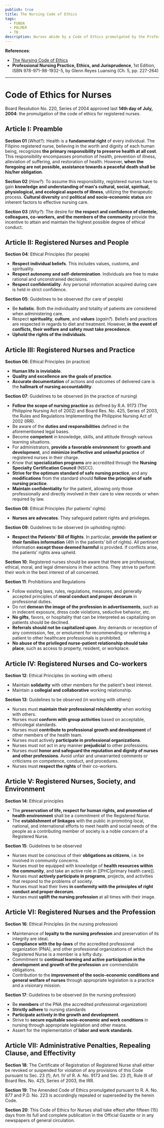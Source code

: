 ```yaml
---
publish: true
title: The Nursing Code of Ethics
tags:
  - FUNDA
  - PALMER
  - TB
description: Nurses abide by a Code of Ethics promulgated by the Professional Regulation Commission and Board of Nursing in 2004.
---
```

**References**:
- [The Nursing Code of Ethics](https://www.prc.gov.ph/uploaded/documents/Board%20of%20Nursing-CE.pdf)
- **Professional Nursing Practice, Ethics, and Jurisprudence**, 1st Edition, ISBN 978-971-98-1932-5, by Glenn Reyes Luansing (Ch. 5, pp. 227-264)

___

# Code of Ethics for Nurses
Board Resolution No. 220, Series of 2004 approved last **14th day of July, 2004**: the promulgation of the code of ethics for registered nurses.
## Article I: Preamble
**Section 01** (*What?*): Health is a **fundamental right** of every individual. The Filipino registered nurse, believing in the worth and dignity of each human being, recognizes **the primary responsibility to preserve health at all cost**. This responsibility encompasses promotion of health, prevention of illness, alleviation of suffering, and restoration of health. However, **when the foregoing are not possible, assistance towards a peaceful death shall be his/her obligation**.

**Section 02** (*How?*): To assume this responsibility, registered nurses have to gain **knowledge and understanding of man's cultural, social, spiritual, physiological, and ecological aspects of illness**, utilizing the therapeutic process. **Cultural diversity** and **political and socio-economic status** are inherent factors to effective nursing care.

**Section 03** (*Why?*): The desire for **the respect and confidence of clientele, colleagues, co-workers, and the members of the community** provide the incentive to attain and maintain the highest possible degree of ethical conduct.
## Article II: Registered Nurses and People
**Section 04**: Ethical Principles (for people)
- **Respect individual beliefs**. This includes values, customs, and spirituality.
- **Respect autonomy and self-determination**. Individuals are free to make rational and unconstrained decisions.
- **Respect confidentiality**. Any personal information acquired during care is held in strict confidence.

**Section 05**: Guidelines to be observed (for care of people)
- Be **holistic**. Both the individuality and totality of patients are considered when administering care.
- Respect **spirituality**, **culture**, and **values** (*again?*). Beliefs and practices are respected in regards to diet and treatment. However, **in the event of conflicts, their welfare and safety must take precedence**.
- **Uphold the rights of the individuals**.
## Article III: Registered Nurses and Practice
**Section 06**: Ethical Principles (in practice)
- **Human life is inviolable**.
- **Quality and excellence are the goals of practice**.
- **Accurate documentation** of actions and outcomes of delivered care is the **hallmark of nursing accountability**.

**Section 07**: Guidelines to be observed (in the practice of nursing)
- **Follow the scope of nursing practice** as defined by R.A. 9173 (The Philippine Nursing Act of 2002) and Board Res. No. 425, Series of 2003, the Rules and Regulations Implementing the Philippine Nursing Act of 2002 (IRR).
- Be aware of the **duties and responsibilities** defined in the aforementioned legal bases.
- Become **competent** in knowledge, skills, and attitude through various learning situations.
- For administrators, **provide a favorable environment** for **growth and development**, and **minimize ineffective and unlawful practice** of registered nurses in their charge.
- Know that **specialization programs** are accredited through the **Nursing Specialty Certification Council** (NSCC).
- **Strive for the optimum standard of safe nursing practice**, and any **modifications** from the standard should **follow the principles of safe nursing practice**.
- **Maintain confidentiality** for the patient, allowing only those professionally and directly involved in their care to view records or when required by law.

**Section 08**: Ethical Principles (for patients' rights)
- **Nurses are advocates**. They safeguard patient rights and privileges.

**Section 09**: Guidelines to be observed (in upholding rights):
- **Respect the Patients' Bill of Rights**. In particular, **provide the patient or their families information** (4th in the patients' bill of rights). All pertinent information **except those deemed harmful** is provided. If conflicts arise, the patients' rights area upheld.

**Section 10**: Registered nurses should be aware that there are professional, ethical, moral, and legal dimensions in their actions. They strive to perform their work in the best interest of all concerned.

**Section 11**: Prohibitions and Regulations
- Follow existing laws, rules, regulations, measures, and generally accepted principles of **moral conduct and proper decorum** in professional duties.
- Do not **demean the image of the profession in advertisements**, such as in indecent exposure, dress code violations, seductive behavior, etc.
- **No gifts**, favors, or hospitality that can be interpreted as capitalizing on patients should be declined.
- **Referrals should not be capitalized upon**. Any demands or reception of any commission, fee, or emolument for recommending or referring a patient to other healthcare professionals is prohibited.
- **No abuse of the privileged nurse-patient relationship should take place**, such as access to property, resident, or workplace.
## Article IV: Registered Nurses and Co-workers
**Section 12**: Ethical Principles (in working with others)
- Maintain **solidarity** with other members for the patient's best interest.
- Maintain a **collegial and collaborative** working relationship.

**Section 13**: Guidelines to be observed (in working with others)
- Nurses must **maintain their professional role/identity** when working with others.
- Nurses must **conform with group activities** based on acceptable, ethicolegal standards.
- Nurses must **contribute to professional growth and development** of other members of the health team.
- Nurses must actively **participate in professional organizations**.
- Nurses must not act in any manner **prejudicial** to other professions.
- Nurses must **honor and safeguard the reputation and dignity of nurses and other professions**. Avoid unfair and unwarranted comments or criticisms on competence, conduct, and procedures.
- Nurses must **respect the rights** of their co-workers.
## Article V: Registered Nurses, Society, and Environment
**Section 14**: Ethical principles
- The **preservation of life, respect for human rights, and promotion of health environment** shall be a commitment of the Registered Nurse.
- The **establishment of linkages** with the public in promoting local, national, and international efforts to meet health and social needs of the people as a contributing member of society is a noble concern of a Registered Nurse.

**Section 15**: Guidelines to be observed
- Nurses must be conscious of their **obligations as citizens**, i.e. be involved in community concerns.
- Nurses must be equipped with knowledge of **health resources within the community**, and take an active role in [[PHC|primary health care]].
- Nurses must **actively participate in programs**, projects, and activities that respond to the problems of society.
- Nurses must lead their lives **in conformity with the principles of right conduct and proper decorum**.
- Nurses must **uplift the nursing profession** at all times with their image.
## Article VI: Registered Nurses and the Profession
**Section 16**: Ethical Principles (in the nursing profession)
- Maintenance of **loyalty to the nursing profession** and preservation of its integrity are ideal.
- **Compliance with the by-laws** of the accredited professional organization (PNA), and other professional organizations of which the Registered Nurse is a member is a lofty duty.
- Commitment to **continual learning and active participation in the development and growth of the profession** are commendable obligations.
- Contribution to the **improvement of the socio-economic conditions and general welfare of nurses** through appropriate legislation is a practice and a visionary mission.

**Section 17**: Guidelines to be observed (in the nursing profession)
- Be **members** of the PNA (the accredited professional organization)
- **Strictly adhere** to nursing standards
- **Participate actively in the growth and development**.
- Strive to **secure equitable socio-economic and work conditions** in nursing through appropriate legislation and other means.
- Assert for the implementation of **labor and work standards**.
## Article VII: Administrative Penalties, Repealing Clause, and Effectivity
**Section 18**: The Certificate of Registration of Registered Nurse shall either be revoked or suspended for violation of any provisions of this Code pursuant to Sec. 23 (f), Art. IV of R. A. No. 9173 and Sec. 23 (f), Rule III of Board Res. No. 425, Series of 2003, the IRR.

**Section 19**: The Amended Code of Ethics promulgated pursuant to R. A. No. 877 and P.D. No. 223 is accordingly repealed or superseded by the herein Code.

**Section 20**: This Code of Ethics for Nurses shall take effect after fifteen (15) days from its full and complete publication in the Official Gazette or in any newspapers of general circulation.

